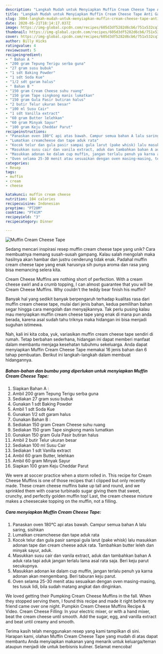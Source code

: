 ```yaml
---
description: "Langkah Mudah untuk Menyiapkan Muffin Cream Cheese Tape Anti Gagal"
title: "Langkah Mudah untuk Menyiapkan Muffin Cream Cheese Tape Anti Gagal"
slug: 3004-langkah-mudah-untuk-menyiapkan-muffin-cream-cheese-tape-anti-gagal
date: 2020-05-21T18:14:17.037Z
image: https://img-global.cpcdn.com/recipes/605d3df5282d6cb6/751x532cq70/muffin-cream-cheese-tape-foto-resep-utama.jpg
thumbnail: https://img-global.cpcdn.com/recipes/605d3df5282d6cb6/751x532cq70/muffin-cream-cheese-tape-foto-resep-utama.jpg
cover: https://img-global.cpcdn.com/recipes/605d3df5282d6cb6/751x532cq70/muffin-cream-cheese-tape-foto-resep-utama.jpg
author: Billy Hicks
ratingvalue: 4
reviewcount: 5
recipeingredient:
- " Bahan A "
- "200 gram Tepung Terigu serba guna"
- "27 gram susu bubuk"
- "1 sdt Baking Powder"
- "1 sdt Soda Kue"
- "1/2 sdt garam halus"
- " Bahan B "
- "150 gram Cream Cheese suhu ruang"
- "150 gram Tape singkong manis lumatkan"
- "150 gram Gula Pasir butiran halus"
- "2 butir Telur ukuran besar"
- "100 ml Susu Cair"
- "1 sdt Vanilla extract"
- "60 gram Butter lelehkan"
- "60 gram Minyak Sayur"
- "100 gram Keju Cheddar Parut"
recipeinstructions:
- "Panaskan oven 180°C api atas bawah. Campur semua bahan A lalu saring, sisihkan"
- "Lumatkan creamcheese dan tape aduk rata"
- "Kocok telur dan gula pasir sampai gula larut (pake whisk) lalu masukkan adonan tape dan cream cheese aduk rata. Tambahkan butter leleh dan minyak sayur, aduk."
- "Masukkan susu cair dan vanila extract, aduk dan tambahkan bahan A aduk rata tapi aduk jangan terlalu lama asal rata saja. Beri keju parut secukupnya."
- "Masukkan adonan ke dalam cup muffin, jangan terlalu penuh ya karna adonan akan mengembang. Beri taburan keju parut."
- "Oven selama 25-30 menit atau sesuaikan dengan oven masing-masing, tes tusuk lidi, bila sudah matang angkat dan dinginkan."
categories:
- Resep
tags:
- muffin
- cream
- cheese

katakunci: muffin cream cheese 
nutrition: 104 calories
recipecuisine: Indonesian
preptime: "PT20M"
cooktime: "PT41M"
recipeyield: "3"
recipecategory: Dinner

---
```



![Muffin Cream Cheese Tape](https://img-global.cpcdn.com/recipes/605d3df5282d6cb6/751x532cq70/muffin-cream-cheese-tape-foto-resep-utama.jpg)

Sedang mencari inspirasi resep muffin cream cheese tape yang unik? Cara membuatnya memang susah-susah gampang. Kalau salah mengolah maka hasilnya akan hambar dan justru cenderung tidak enak. Padahal muffin cream cheese tape yang enak harusnya sih punya aroma dan rasa yang bisa memancing selera kita.

Cream Cheese Muffins are nothing short of perfection. With a cream cheese swirl and a crumb topping, I can almost guarantee that you will be Cream Cheese Muffins. Why couldn&#39;t the teddy bear finish his muffin?

Banyak hal yang sedikit banyak berpengaruh terhadap kualitas rasa dari muffin cream cheese tape, mulai dari jenis bahan, kedua pemilihan bahan segar hingga cara mengolah dan menyajikannya. Tak perlu pusing kalau mau menyiapkan muffin cream cheese tape yang enak di mana pun anda berada, karena asal sudah tahu triknya maka hidangan ini bisa menjadi suguhan istimewa.


Nah, kali ini kita coba, yuk, variasikan muffin cream cheese tape sendiri di rumah. Tetap berbahan sederhana, hidangan ini dapat memberi manfaat dalam membantu menjaga kesehatan tubuhmu sekeluarga. Anda dapat menyiapkan Muffin Cream Cheese Tape memakai 16 jenis bahan dan 6 tahap pembuatan. Berikut ini langkah-langkah dalam membuat hidangannya.

<!--inarticleads1-->

##### Bahan-bahan dan bumbu yang diperlukan untuk menyiapkan Muffin Cream Cheese Tape:

1. Siapkan  Bahan A :
1. Ambil 200 gram Tepung Terigu serba guna
1. Sediakan 27 gram susu bubuk
1. Gunakan 1 sdt Baking Powder
1. Ambil 1 sdt Soda Kue
1. Gunakan 1/2 sdt garam halus
1. Gunakan  Bahan B :
1. Sediakan 150 gram Cream Cheese suhu ruang
1. Sediakan 150 gram Tape singkong manis lumatkan
1. Gunakan 150 gram Gula Pasir butiran halus
1. Ambil 2 butir Telur ukuran besar
1. Sediakan 100 ml Susu Cair
1. Sediakan 1 sdt Vanilla extract
1. Ambil 60 gram Butter, lelehkan
1. Ambil 60 gram Minyak Sayur
1. Siapkan 100 gram Keju Cheddar Parut


We were at soccer practice when a storm rolled in. This recipe for Cream Cheese Muffins is one of those recipes that I clipped but only recently made. These cream cheese muffins bake up tall and round, and we sprinkled them with coarse turbinado sugar giving them that sweet, crunchy, and perfectly golden muffin top! Last, the cream cheese mixture makes a cheesecake topping on the muffin, not a filling. 

<!--inarticleads2-->

##### Cara menyiapkan Muffin Cream Cheese Tape:

1. Panaskan oven 180°C api atas bawah. Campur semua bahan A lalu saring, sisihkan
1. Lumatkan creamcheese dan tape aduk rata
1. Kocok telur dan gula pasir sampai gula larut (pake whisk) lalu masukkan adonan tape dan cream cheese aduk rata. Tambahkan butter leleh dan minyak sayur, aduk.
1. Masukkan susu cair dan vanila extract, aduk dan tambahkan bahan A aduk rata tapi aduk jangan terlalu lama asal rata saja. Beri keju parut secukupnya.
1. Masukkan adonan ke dalam cup muffin, jangan terlalu penuh ya karna adonan akan mengembang. Beri taburan keju parut.
1. Oven selama 25-30 menit atau sesuaikan dengan oven masing-masing, tes tusuk lidi, bila sudah matang angkat dan dinginkan.


We loved getting their Pumpking Cream Cheese Muffins in the fall. When they stopped serving them, I found this recipe and made it right before my friend came over one night. Pumpkin Cream Cheese Muffins Recipe &amp; Video. Cream Cheese Filling: In your electric mixer, or with a hand mixer, beat the cream cheese until smooth. Add the sugar, egg, and vanilla extract and beat until creamy and smooth. 

Terima kasih telah menggunakan resep yang kami tampilkan di sini. Harapan kami, olahan Muffin Cream Cheese Tape yang mudah di atas dapat membantu Anda menyiapkan makanan yang menarik untuk keluarga/teman ataupun menjadi ide untuk berbisnis kuliner. Selamat mencoba!

